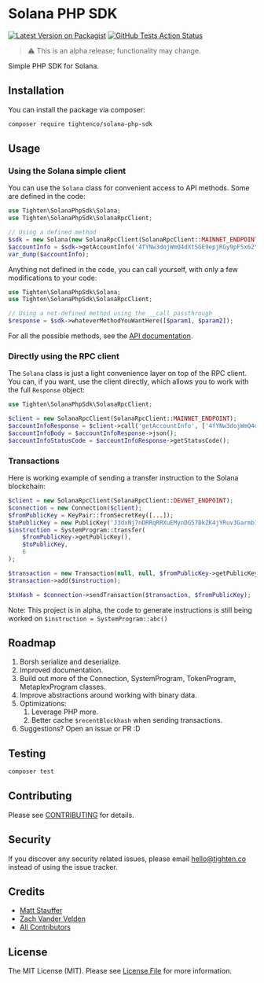 # Solana PHP SDK

[![Latest Version on Packagist](https://img.shields.io/packagist/v/tightenco/solana-php-sdk.svg?style=flat-square)](https://packagist.org/packages/tightenco/solana-php-sdk)
[![GitHub Tests Action Status](https://img.shields.io/github/workflow/status/tighten/solana-php-sdk/run-tests?label=tests)](https://github.com/tighten/solana-php-sdk/actions?query=workflow%3Arun-tests+branch%3Amain)

> :warning: This is an alpha release; functionality may change.

Simple PHP SDK for Solana.

## Installation

You can install the package via composer:

```bash
composer require tightenco/solana-php-sdk
```

## Usage

### Using the Solana simple client

You can use the `Solana` class for convenient access to API methods. Some are defined in the code:

```php
use Tighten\SolanaPhpSdk\Solana;
use Tighten\SolanaPhpSdk\SolanaRpcClient;

// Using a defined method
$sdk = new Solana(new SolanaRpcClient(SolanaRpcClient::MAINNET_ENDPOINT));
$accountInfo = $sdk->getAccountInfo('4fYNw3dojWmQ4dXtSGE9epjRGy9pFSx62YypT7avPYvA');
var_dump($accountInfo);
```

Anything not defined in the code, you can call yourself, with only a few modifications to your code:

```php
use Tighten\SolanaPhpSdk\Solana;
use Tighten\SolanaPhpSdk\SolanaRpcClient;

// Using a not-defined method using the __call passthrough
$response = $sdk->whateverMethodYouWantHere([$param1, $param2]);
```

For all the possible methods, see the [API documentation](https://docs.solana.com/developing/clients/jsonrpc-api).

### Directly using the RPC client

The `Solana` class is just a light convenience layer on top of the RPC client. You can, if you want, use the client directly, which allows you to work with the full `Response` object:

```php
use Tighten\SolanaPhpSdk\SolanaRpcClient;

$client = new SolanaRpcClient(SolanaRpcClient::MAINNET_ENDPOINT);
$accountInfoResponse = $client->call('getAccountInfo', ['4fYNw3dojWmQ4dXtSGE9epjRGy9pFSx62YypT7avPYvA']);
$accountInfoBody = $accountInfoResponse->json();
$accountInfoStatusCode = $accountInfoResponse->getStatusCode();
``````

### Transactions

Here is working example of sending a transfer instruction to the Solana blockchain:

```php
$client = new SolanaRpcClient(SolanaRpcClient::DEVNET_ENDPOINT);
$connection = new Connection($client);
$fromPublicKey = KeyPair::fromSecretKey([...]);
$toPublicKey = new PublicKey('J3dxNj7nDRRqRRXuEMynDG57DkZK4jYRuv3Garmb1i99');
$instruction = SystemProgram::transfer(
    $fromPublicKey->getPublicKey(),
    $toPublicKey,
    6
);

$transaction = new Transaction(null, null, $fromPublicKey->getPublicKey());
$transaction->add($instruction);

$txHash = $connection->sendTransaction($transaction, $fromPublicKey);
```

Note: This project is in alpha, the code to generate instructions is still being worked on `$instruction = SystemProgram::abc()`

## Roadmap

1. Borsh serialize and deserialize.
2. Improved documentation.
3. Build out more of the Connection, SystemProgram, TokenProgram, MetaplexProgram classes.
4. Improve abstractions around working with binary data.
5. Optimizations:
   1. Leverage PHP more.
   2. Better cache `$recentBlockhash` when sending transactions.
6. Suggestions? Open an issue or PR :D

## Testing

```bash
composer test
```

## Contributing

Please see [CONTRIBUTING](CONTRIBUTING.md) for details.

## Security

If you discover any security related issues, please email hello@tighten.co instead of using the issue tracker.

## Credits

- [Matt Stauffer](https://github.com/mattstauffer)
- [Zach Vander Velden](https://github.com/exzachlyvv)
- [All Contributors](../../contributors)

## License

The MIT License (MIT). Please see [License File](LICENSE.md) for more information.
